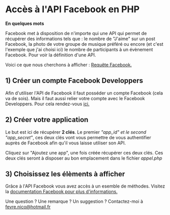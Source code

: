 <h1>Accès à l'API Facebook en PHP</h1>

<strong>En quelques mots</strong>

Facebook met à disposition de n'importe qui une API qui permet de récupérer des informations tels que : le nombre de "J'aime" sur un post Facebook, la photo de votre groupe de musique préféré ou encore (et c'est l'exemple que j'ai choisi ici) le nombre de participants à un évènement Facebook.
Pour voir la définition d'une API.

Voici ce que nous cherchons à afficher : <a href="http://www.nicolasfevre.com/github/api_facebook_request.php">Requête Facebook.</a>

<h2>1) Créer un compte Facebook Developpers</h2>

Afin d'utiliser l'API de Facebook il faut posséder un compte Facebook (cela va de sois). Mais il faut aussi relier votre compte avec le Facebook Developpers. 
Pour cela rendez-vous <a href="https://developers.facebook.com/">ici.</a>

<h2>2) Créer votre application</h2>

Le but est ici de récupérer <strong>2 clés</strong>. Le premier <em>"app_id" et le second "app_secret"</em>, ces deux clés vont vous permettre de vous authentifier auprès de Facebook afin qu'il vous laisse utiliser son API.

Cliquez sur "Ajoutez une app", une fois créée récupérer ces deux clés. Ces deux clés seront à disposer au bon emplacement dans le fichier <em>appel.php</em>

<h2>3) Choisissez les élèments à afficher</h2>

Grâce à l'API Facebook vous avez accès à un esemble de méthodes. Visitez la <a href="https://developers.facebook.com/docs/graph-api/reference"> documentation Facebook pour plus d'informations.</a>

Une question ? Une remarque ? Un suggestion ? Contactez-moi à fevre.nico@hotmail.fr

